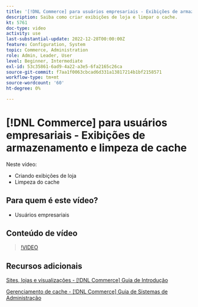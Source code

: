 ```yaml
---
title: '[!DNL Commerce] para usuários empresariais - Exibições de armazenamento e limpeza de cache'
description: Saiba como criar exibições de loja e limpar o cache.
kt: 5761
doc-type: video
activity: use
last-substantial-update: 2022-12-28T00:00:00Z
feature: Configuration, System
topic: Commerce, Administration
role: Admin, Leader, User
level: Beginner, Intermediate
exl-id: 53c35861-6ad9-4a22-a3e5-6fa2165c26ca
source-git-commit: f7aa1f0063cbcad6d331a13817214b1bf2158571
workflow-type: tm+mt
source-wordcount: '60'
ht-degree: 0%

---
```


# [!DNL Commerce] para usuários empresariais - Exibições de armazenamento e limpeza de cache

Neste vídeo:

- Criando exibições de loja
- Limpeza do cache

## Para quem é este vídeo?

- Usuários empresariais

## Conteúdo de vídeo

>[!VIDEO](https://video.tv.adobe.com/v/35946?quality=12&learn=on)

## Recursos adicionais

[Sites, lojas e visualizações - [!DNL Commerce] Guia de Introdução](https://experienceleague.adobe.com/docs/commerce-admin/start/setup/websites-stores-views.html)

[Gerenciamento de cache - [!DNL Commerce] Guia de Sistemas de Administração](https://experienceleague.adobe.com/docs/commerce-admin/systems/tools/cache-management.html)

